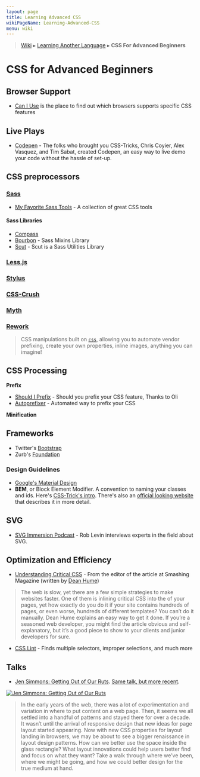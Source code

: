 ```yaml
---
layout: page
title: Learning Advanced CSS
wikiPageName: Learning-Advanced-CSS
menu: wiki
---
```


> [Wiki](Home) ▸ [Learning Another Language](Learning-Another-Language) ▸ **CSS For Advanced Beginners**

# CSS for Advanced Beginners

## Browser Support
* [Can I Use](http://caniuse.com/) is the place to find out which browsers supports specific CSS features

## Live Plays
* [Codepen](http://codepen.io/) - The folks who brought you CSS-Tricks, Chris Coyier, Alex Vasquez, and Tim Sabat, created Codepen, an easy way to live demo your code without the hassle of set-up.

## CSS preprocessors

### [Sass](http://sass-lang.com/)

* [My Favorite Sass Tools](http://www.sitepoint.com/my-favorite-sass-tools/) - A collection of great CSS tools

#### Sass Libraries

* [Compass](http://compass-style.org/)
* [Bourbon](http://bourbon.io/) - Sass Mixins Library
* [Scut](https://davidtheclark.github.io/scut/) - Scut is a Sass Utilities Library

### [Less.js](http://lesscss.org/)

### [Stylus](http://learnboost.github.io/stylus/)

### [CSS-Crush](http://the-echoplex.net/csscrush/)

### [Myth](http://www.myth.io/)

### [Rework](https://github.com/reworkcss/rework)

> CSS manipulations built on [`css`](https://github.com/reworkcss/css), allowing
you to automate vendor prefixing, create your own properties, inline images,
anything you can imagine!

## CSS Processing

**Prefix**

* [Should I Prefix](http://shouldiprefix.com/) - Should you prefix your CSS feature, Thanks to Oli
* [Autoprefixer](https://github.com/postcss/autoprefixer) - Automated way to prefix your CSS

**Minification**
## Frameworks

* Twitter's [Bootstrap](http://getbootstrap.com/)
* Zurb's [Foundation](http://foundation.zurb.com/)

### Design Guidelines

* [Google's Material Design](https://www.google.com/design/spec/material-design/introduction.html)
* **BEM**, or Block Element Modifier. A convention to naming your classes and ids. Here's [CSS-Trick's intro](https://css-tricks.com/bem-101/). There's also an [official looking website](https://en.bem.info/) that describes it in more detail.

## SVG

* [SVG Immersion Podcast](http://svgimmersion.com/) - Rob Levin interviews experts in the field about SVG.

## Optimization and Efficiency

* [Understanding Critical CSS](http://www.smashingmagazine.com/2015/08/understanding-critical-css/) - From the editor of the article at Smashing Magazine (written by [Dean Hume](http://www.smashingmagazine.com/author/dean-hume/))

> The web is slow, yet there are a few simple strategies to make websites faster. One of them is inlining critical CSS into the <head> of your pages, yet how exactly do you do it if your site contains hundreds of pages, or even worse, hundreds of different templates? You can’t do it manually. Dean Hume explains an easy way to get it done. If you’re a seasoned web developer, you might find the article obvious and self-explanatory, but it’s a good piece to show to your clients and junior developers for sure.

* [CSS Lint](http://csslint.net/) - Finds multiple selectors, improper selections, and much more

## Talks

* [Jen Simmons: Getting Out of Our Ruts](https://www.youtube.com/watch?v=kRYrbcGWjzU). [Same talk, but more recent](https://www.youtube.com/watch?v=ZNpn7FBp_9U).

[![Jen Simmons: Getting Out of Our Ruts](http://img.youtube.com/vi/kRYrbcGWjzU/0.jpg)](http://www.youtube.com/watch?v=kRYrbcGWjzU)

> In the early years of the web, there was a lot of experimentation and variation in where to put content on a web page. Then, it seems we all settled into a handful of patterns and stayed there for over a decade. It wasn’t until the arrival of responsive design that new ideas for page layout started appearing. Now with new CSS properties for layout landing in browsers, we may be about to see a bigger renaissance in layout design patterns. How can we better use the space inside the glass rectangle? What layout innovations could help users better find and focus on what they want? Take a walk through where we’ve been, where we might be going, and how we could better design for the true medium at hand.
